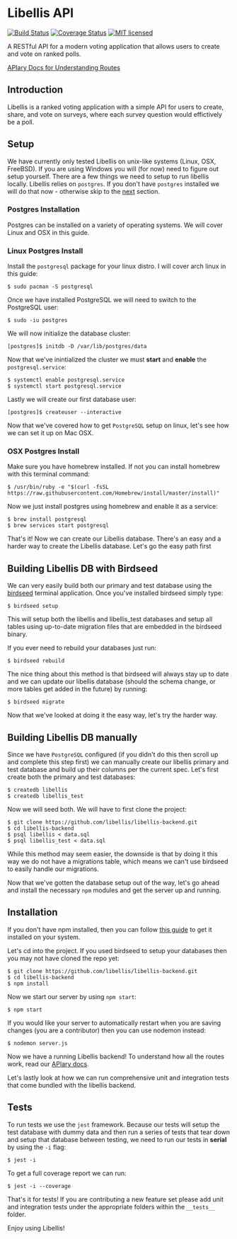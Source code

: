 # Libellis API
[![Build Status](https://travis-ci.org/libellis/libellis-api.svg?branch=master)](https://travis-ci.org/libellis/libellis-api)
[![Coverage Status](https://coveralls.io/repos/github/libellis/libellis-api/badge.svg?branch=master)](https://coveralls.io/github/libellis/libellis-api?branch=master)
[![MIT licensed](https://img.shields.io/badge/license-MIT-blue.svg)](./LICENSE)

A RESTful API for a modern voting application that allows users to create and vote on ranked polls.

[APIary Docs for Understanding Routes](https://libellis.docs.apiary.io)

## Introduction
Libellis is a ranked voting application with a simple API for users to create, share, and vote on surveys, where each survey question would effictively be a poll.

## Setup

We have currently only tested Libellis on unix-like systems (Linux, OSX, FreeBSD). If you are using Windows you will (for now) need to figure out setup yourself. There are a few things we need to setup to run libellis locally. Libellis relies
on `postgres`.  If you don't have `postgres` installed we will do that now -
otherwise skip to the [next](#building-libellis-db-with-birdseed) section.

### Postgres Installation

Postgres can be installed on a variety of operating systems. We will cover Linux
and OSX in this guide.

### Linux Postgres Install

Install the `postgresql` package for your linux distro. I will cover arch linux
in this guide:

```terminal
$ sudo pacman -S postgresql
```

Once we have installed PostgreSQL we will need to switch to the PostgreSQL user:

```terminal
$ sudo -iu postgres
```

We will now initialize the database cluster:

```terminal
[postgres]$ initdb -D /var/lib/postgres/data
```

Now that we've inintialized the cluster we must **start** and **enable** the
`postgresql.service`:

```terminal
$ systemctl enable postgresql.service
$ systemctl start postgresql.service
```

Lastly we will create our first database user:

```terminal
[postgres]$ createuser --interactive
```

Now that we've covered how to get `PostgreSQL` setup on linux, let's see how we
can set it up on Mac OSX.

### OSX Postgres Install

Make sure you have homebrew installed.  If not you can install homebrew with
this terminal command:

```terminal
$ /usr/bin/ruby -e "$(curl -fsSL https://raw.githubusercontent.com/Homebrew/install/master/install)"
```

Now we just install postgres using homebrew and enable it as a service:

```terminal
$ brew install postgresql
$ brew services start postgresql
```

That's it! Now we can create our Libellis database. There's an easy and a harder
way to create the Libellis database. Let's go the easy path first

## Building Libellis DB with Birdseed

We can very easily build both our primary and test database using the
[birdseed](https://github.com/libellis/birdseed) terminal application. Once
you've installed birdseed simply type:

```terminal
$ birdseed setup 
```

This will setup both the libellis and libellis_test databases and setup all
tables using up-to-date migration files that are embedded in the birdseed
binary.

If you ever need to rebuild your databases just run:

```terminal
$ birdseed rebuild
```

The nice thing about this method is that birdseed will always stay up to date
and we can update our libellis database (should the schema change, or more
tables get added in the future) by running:

```terminal
$ birdseed migrate
```

Now that we've looked at doing it the easy way, let's try the harder way.

## Building Libellis DB manually

Since we have `PostgreSQL` configured (if you didn't do this then scroll up and
complete this step first) we can manually create our libellis primary and test
database and build up their columns per the current spec.  Let's first create
both the primary and test databases:

```terminal
$ createdb libellis
$ createdb libellis_test
```

Now we will seed both.  We will have to first clone the project:

```terminal
$ git clone https://github.com/libellis/libellis-backend.git
$ cd libellis-backend
$ psql libellis < data.sql
$ psql libellis_test < data.sql
```

While this method may seem easier, the downside is that by doing it this way we
do not have a migrations table, which means we can't use birdseed to easily
handle our migrations.

Now that we've gotten the database setup out of the way, let's go ahead and
install the necessary `npm` modules and get the server up and running.

## Installation

If you don't have npm installed, then you can follow [this
guide](https://www.npmjs.com/get-npm) to get it 
installed on your system.

Let's cd into the project. If you used birdseed to setup your databases then you
may not have cloned the repo yet:

```terminal
$ git clone https://github.com/libellis/libellis-backend.git
$ cd libellis-backend
$ npm install
```

Now we start our server by using `npm start`:

```terminal
$ npm start
```

If you would like your server to automatically restart when you are saving
changes (you are a contributor) then you can use nodemon instead:

```terminal
$ nodemon server.js
```

Now we have a running Libellis backend! To understand how all the routes work,
read our [APIary docs](https://libellis.docs.apiary.io).

Let's lastly look at how we can run comprehensive unit and integration tests
that come bundled with the libellis backend.

## Tests

To run tests we use the `jest` framework.  Because our tests will setup the test
database with dummy data and then run a series of tests that tear down and setup
that database between testing, we need to run our tests in **serial** by using
the `-i` flag:

```
$ jest -i
```

To get a full coverage report we can run:

```
$ jest -i --coverage
```

That's it for tests! If you are contributing a new feature set please add unit
and integration tests under the appropriate folders within the `__tests__` folder.

Enjoy using Libellis!
